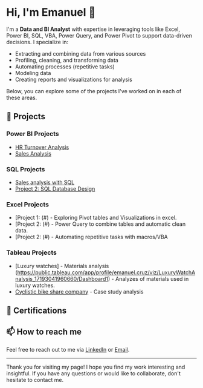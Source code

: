 # Hi, I'm Emanuel 👋

I'm a **Data and BI Analyst** with expertise in leveraging tools like Excel, Power BI, SQL, VBA, Power Query, and Power Pivot to support data-driven decisions. I specialize in:

- Extracting and combining data from various sources
- Profiling, cleaning, and transforming data
- Automating processes (repetitive tasks)
- Modeling data
- Creating reports and visualizations for analysis

Below, you can explore some of the projects I've worked on in each of these areas.

## 🚀 Projects

### Power BI Projects
- [HR Turnover Analysis](https://github.com/DaCruzEmanuel/PowerBI_HR-TurnoverAnalysis)
- [Sales Analysis](#) 

### SQL Projects
- [Sales analysis with SQL](#)
- [Project 2: SQL Database Design](#)

### Excel Projects
- [Project 1: (#) - Exploring Pivot tables and Visualizations in excel.
- [Project 2: (#) - Power Query to combine tables and automatic clean data.
- [Project 2: (#) - Automating repetitive tasks with macros/VBA

### Tableau Projects
- [Luxury watches] - Materials analysis (https://public.tableau.com/app/profile/emanuel.cruz/viz/LuxuryWatchAnalysis_17193041960660/Dashboard1) - Analyzes of materials used in luxury watches.
- [Cyclistic bike share company](https://public.tableau.com/app/profile/emanuel.cruz/viz/CyclisticProjest/Maindashboard) - Case study analysis


## 🚀 Certifications



## 📫 How to reach me
Feel free to reach out to me via [LinkedIn](https://www.linkedin.com/in/emanuel-cruz-5869688a/) or [Email](mailto:Emanuelgcrz@gmail.com).

---

Thank you for visiting my page! I hope you find my work interesting and insightful. If you have any questions or would like to collaborate, don't hesitate to contact me.


